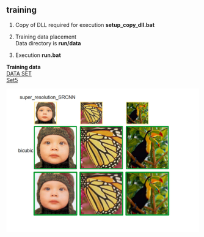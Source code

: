 ## training
1. Copy of DLL required for execution
   **setup_copy_dll.bat**

2. Training data placement  
Data directory is **run/data**  

3. Execution
   **run.bat**



**Training data**  
 [DATA SET](http://www2.eecs.berkeley.edu/Research/Projects/CS/vision/bsds/BSDS300-images.tgz)  
 [Set5](https://uofi.box.com/shared/static/kfahv87nfe8ax910l85dksyl2q212voc.zip)

![](./super_resolution_SRCNN.png)

